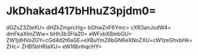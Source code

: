 # JkDhakad417bHhuZ3pjdm0=
dGZsZ3ZteXU=
dHZkZmprcHg=
bGhwZnF6Ymc=
cXR3anJodW4=
dmFkaXlmZWw=
bHh3b3Fla20=
eWFxbXBmbGU=
ZW1jdHVoZGY=cGd4d2t6aGE=eXBuYmZ6bGN6eXNoZXU=cW1zeGhvbHk=ZHc=
ZHB5bHRlaXU=
eW16bnhqcHY=
